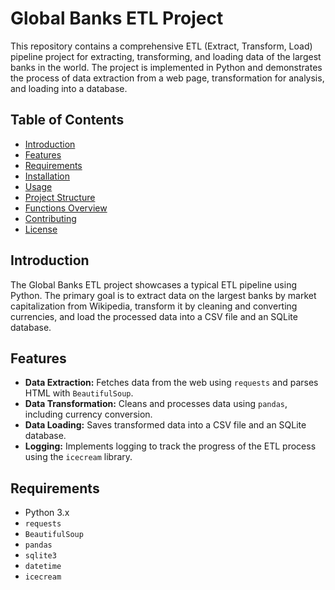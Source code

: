 <body>

<h1>Global Banks ETL Project</h1>

<p>This repository contains a comprehensive ETL (Extract, Transform, Load) pipeline project for extracting, transforming, and loading data of the largest banks in the world. The project is implemented in Python and demonstrates the process of data extraction from a web page, transformation for analysis, and loading into a database.</p>

<h2>Table of Contents</h2>
<ul>
    <li><a href="#introduction">Introduction</a></li>
    <li><a href="#features">Features</a></li>
    <li><a href="#requirements">Requirements</a></li>
    <li><a href="#installation">Installation</a></li>
    <li><a href="#usage">Usage</a></li>
    <li><a href="#project-structure">Project Structure</a></li>
    <li><a href="#functions-overview">Functions Overview</a></li>
    <li><a href="#contributing">Contributing</a></li>
    <li><a href="#license">License</a></li>
</ul>

<h2 id="introduction">Introduction</h2>
<p>The Global Banks ETL project showcases a typical ETL pipeline using Python. The primary goal is to extract data on the largest banks by market capitalization from Wikipedia, transform it by cleaning and converting currencies, and load the processed data into a CSV file and an SQLite database.</p>

<h2 id="features">Features</h2>
<ul>
    <li><strong>Data Extraction:</strong> Fetches data from the web using <code>requests</code> and parses HTML with <code>BeautifulSoup</code>.</li>
    <li><strong>Data Transformation:</strong> Cleans and processes data using <code>pandas</code>, including currency conversion.</li>
    <li><strong>Data Loading:</strong> Saves transformed data into a CSV file and an SQLite database.</li>
    <li><strong>Logging:</strong> Implements logging to track the progress of the ETL process using the <code>icecream</code> library.</li>
</ul>

<h2 id="requirements">Requirements</h2>
<ul>
    <li>Python 3.x</li>
    <li><code>requests</code></li>
    <li><code>BeautifulSoup</code></li>
    <li><code>pandas</code></li>
    <li><code>sqlite3</code></li>
    <li><code>datetime</code></li>
    <li><code>icecream</code></li>
</ul>
